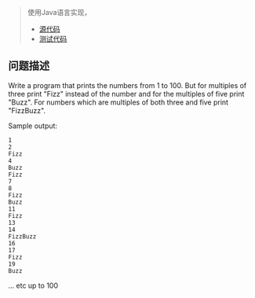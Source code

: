> 使用Java语言实现，
> - [源代码](../src/main/java/com/liuwill/kata/fizzbuzz)
> - [测试代码](../src/test/java/com/liuwill/kata/test/fizzbuzz)

## 问题描述

Write a program that prints the numbers from 1 to 100.
But for multiples of three print "Fizz" instead of the
number and for the multiples of five print "Buzz". For
numbers which are multiples of both three and five
print "FizzBuzz".

Sample output:

```
1
2
Fizz
4
Buzz
Fizz
7
8
Fizz
Buzz
11
Fizz
13
14
FizzBuzz
16
17
Fizz
19
Buzz
```

... etc up to 100